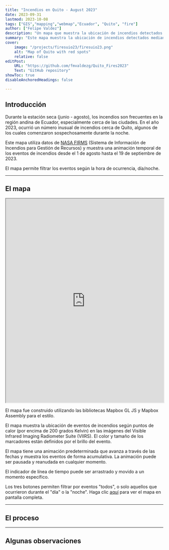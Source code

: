 ```yaml
---
title: "Incendios en Quito - August 2023" 
date: 2023-09-31
lastmod: 2023-10-08
tags: ["GIS","mapping","webmap","Ecuador", "Quito", "fire"]
author: ["Felipe Valdez"]
description: "Un mapa que muestra la ubicación de incendios detectados por imágenes satelitales en Quito." 
summary: "Este mapa muestra la ubicación de incendios detectados mediante imágenes satelitales en Quito durante agosto de 2023." 
cover:
    image: "/projects/firesuio23/firesuio23.png"
    alt: "Map of Quito with red spots"
    relative: false
editPost:
    URL: "https://github.com/fmvaldezg/Quito_Fires2023"
    Text: "GitHub repository"
showToc: true
disableAnchoredHeadings: false

---
```


## Introducción

Durante la estación seca (junio - agosto), los incendios son frecuentes en la región andina de Ecuador, especialmente cerca de las ciudades. En el año 2023, ocurrió un número inusual de incendios cerca de Quito, algunos de los cuales comenzaron sospechosamente durante la noche.

Este mapa utiliza datos de [NASA FIRMS](https://firms.modaps.eosdis.nasa.gov/) (Sistema de Información de Incendios para Gestión de Recursos) y muestra una animación temporal de los eventos de incendios desde el 1 de agosto hasta el 19 de septiembre de 2023.

El mapa permite filtrar los eventos según la hora de ocurrencia, día/noche.

---

## El mapa

<iframe
  src="https://fmvaldezg.github.io/Quito_Fires2023/"
  style="width:100%; height:650px;"
></iframe>

El mapa fue construido utilizando las bibliotecas Mapbox GL JS y Mapbox Assembly para el estilo.

El mapa muestra la ubicación de eventos de incendios según puntos de calor (por encima de 200 grados Kelvin) en las imágenes del Visible Infrared Imaging Radiometer Suite (VIIRS). El color y tamaño de los marcadores están definidos por el brillo del evento.

El mapa tiene una animación predeterminada que avanza a través de las fechas y muestra los eventos de forma acumulativa. La animación puede ser pausada y reanudada en cualquier momento. 

El indicador de línea de tiempo puede ser arrastrado y movido a un momento específico.

Los tres botones permiten filtrar por eventos "todos", o solo aquellos que ocurrieron durante el "día" o la "noche".
Haga clic [aquí](https://felipevaldez.com/Quito_Fires2023/) para ver el mapa en pantalla completa.


---

## El proceso



---

## Algunas observaciones

